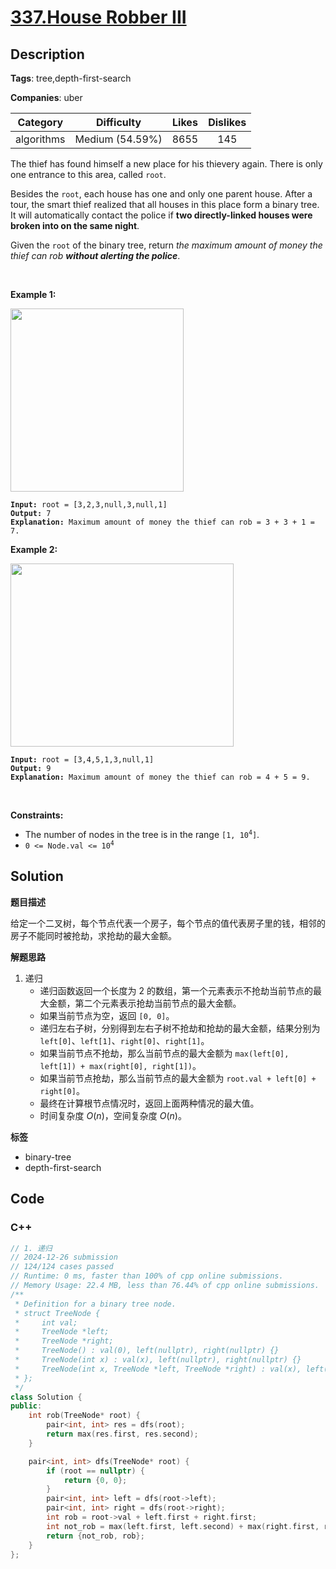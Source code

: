 # [337.House Robber III](https://leetcode.com/problems/house-robber-iii/description/)

## Description

**Tags**: tree,depth-first-search

**Companies**: uber

|  Category  |   Difficulty    | Likes | Dislikes |
| :--------: | :-------------: | :---: | :------: |
| algorithms | Medium (54.59%) | 8655  |   145    |

<p>The thief has found himself a new place for his thievery again. There is only one entrance to this area, called <code>root</code>.</p>
<p>Besides the <code>root</code>, each house has one and only one parent house. After a tour, the smart thief realized that all houses in this place form a binary tree. It will automatically contact the police if <strong>two directly-linked houses were broken into on the same night</strong>.</p>
<p>Given the <code>root</code> of the binary tree, return <em>the maximum amount of money the thief can rob <strong>without alerting the police</strong></em>.</p>
<p>&nbsp;</p>
<p><strong class="example">Example 1:</strong></p>
<img alt="" src="https://assets.leetcode.com/uploads/2021/03/10/rob1-tree.jpg" style="width: 277px; height: 293px;" />
<pre><code><strong>Input:</strong> root = [3,2,3,null,3,null,1]
<strong>Output:</strong> 7
<strong>Explanation:</strong> Maximum amount of money the thief can rob = 3 + 3 + 1 = 7.</code></pre>
<p><strong class="example">Example 2:</strong></p>
<img alt="" src="https://assets.leetcode.com/uploads/2021/03/10/rob2-tree.jpg" style="width: 357px; height: 293px;" />
<pre><code><strong>Input:</strong> root = [3,4,5,1,3,null,1]
<strong>Output:</strong> 9
<strong>Explanation:</strong> Maximum amount of money the thief can rob = 4 + 5 = 9.</code></pre>
<p>&nbsp;</p>
<p><strong>Constraints:</strong></p>
<ul>
  <li>The number of nodes in the tree is in the range <code>[1, 10<sup>4</sup>]</code>.</li>
  <li><code>0 &lt;= Node.val &lt;= 10<sup>4</sup></code></li>
</ul>

## Solution

**题目描述**

给定一个二叉树，每个节点代表一个房子，每个节点的值代表房子里的钱，相邻的房子不能同时被抢劫，求抢劫的最大金额。

**解题思路**

1. 递归
   - 递归函数返回一个长度为 2 的数组，第一个元素表示不抢劫当前节点的最大金额，第二个元素表示抢劫当前节点的最大金额。
   - 如果当前节点为空，返回 `[0, 0]`。
   - 递归左右子树，分别得到左右子树不抢劫和抢劫的最大金额，结果分别为 `left[0]`、`left[1]`、`right[0]`、`right[1]`。
   - 如果当前节点不抢劫，那么当前节点的最大金额为 `max(left[0], left[1]) + max(right[0], right[1])`。
   - 如果当前节点抢劫，那么当前节点的最大金额为 `root.val + left[0] + right[0]`。
   - 最终在计算根节点情况时，返回上面两种情况的最大值。
   - 时间复杂度 $O(n)$，空间复杂度 $O(n)$。

**标签**

- binary-tree
- depth-first-search

<!-- code start -->
## Code

### C++

```cpp
// 1. 递归
// 2024-12-26 submission
// 124/124 cases passed
// Runtime: 0 ms, faster than 100% of cpp online submissions.
// Memory Usage: 22.4 MB, less than 76.44% of cpp online submissions.
/**
 * Definition for a binary tree node.
 * struct TreeNode {
 *     int val;
 *     TreeNode *left;
 *     TreeNode *right;
 *     TreeNode() : val(0), left(nullptr), right(nullptr) {}
 *     TreeNode(int x) : val(x), left(nullptr), right(nullptr) {}
 *     TreeNode(int x, TreeNode *left, TreeNode *right) : val(x), left(left), right(right) {}
 * };
 */
class Solution {
public:
    int rob(TreeNode* root) {
        pair<int, int> res = dfs(root);
        return max(res.first, res.second);
    }

    pair<int, int> dfs(TreeNode* root) {
        if (root == nullptr) {
            return {0, 0};
        }
        pair<int, int> left = dfs(root->left);
        pair<int, int> right = dfs(root->right);
        int rob = root->val + left.first + right.first;
        int not_rob = max(left.first, left.second) + max(right.first, right.second);
        return {not_rob, rob};
    }
};
```

<!-- code end -->
